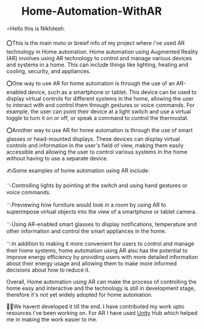 # ‎ ‎ ‎ ‎ ‎ ‎ ‎ ‎ ‎ ‎ ‎ ‎ ‎ ‎ ‎ ‎ ‎ ‎ ‎ ‎ ‎ ‎ ‎ ‎ ‎ ‎ ‎ ‎ ‎ ‎ ‎‎ ‎ ‎ ‎ ‎ **Home-Automation-WithAR**
⭐Hello this is Nikhilesh.


⭕This is the main moto or breief info of my project where i've used AR technology in Home automation.
Home automation using Augmented Reality (AR) involves using AR technology to control and manage various devices and systems in a home. This can include things like lighting, heating and cooling, security, and appliances.

⭕One way to use AR for home automation is through the use of an AR-enabled device, such as a smartphone or tablet. This device can be used to display virtual controls for different systems in the home, allowing the user to interact with and control them through gestures or voice commands. For example, the user can point their device at a light switch and use a virtual toggle to turn it on or off, or speak a command to control the thermostat.

⭕Another way to use AR for home automation is through the use of smart glasses or head-mounted displays. These devices can display virtual controls and information in the user's field of view, making them easily accessible and allowing the user to control various systems in the home without having to use a separate device.

✍Some examples of home automation using AR include:

〽️Controlling lights by pointing at the switch and using hand gestures or voice commands.

〽️Previewing how furniture would look in a room by using AR to superimpose virtual objects into the view of a smartphone or tablet camera.

〽️Using AR-enabled smart glasses to display notifications, temperature and other information and control the smart appliances in the home.

〽️In addition to making it more convenient for users to control and manage their home systems, home automation using AR also has the potential to improve energy efficiency by providing users with more detailed information about their energy usage and allowing them to make more informed decisions about how to reduce it.

Overall, Home automation using AR can make the process of controlling the home easy and interactive and the technology is still in development stage, therefore it's not yet widely adopted for home automation.

📌📌We havent developed it till the end.
I have contributed my work upto resources i've been working on.
For AR I have used [Unity](https://docs.unity3d.com/2020.1/Documentation/Manual/GettingStartedUnityHub.html) Hub which helped me in making the work easier to me.
